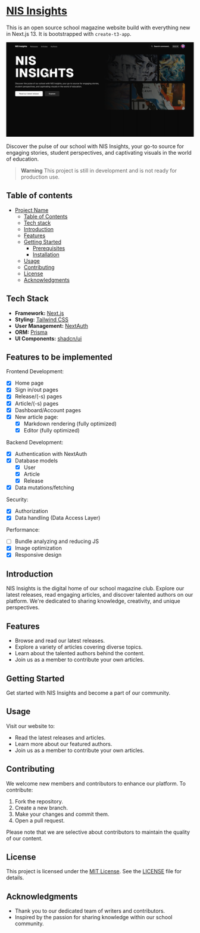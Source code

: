 # [NIS Insights](https://nis-insights.vercel.app)

This is an open source school magazine website build with everything new in Next.js 13. It is bootstrapped with `create-t3-app`.

[![NIS Insights](./public/og.png)](https://nis-insights.vercel.app/)

Discover the pulse of our school with NIS Insights, your go-to source for engaging stories, student perspectives, and captivating visuals in the world of education.

> **Warning**
> This project is still in development and is not ready for production use.

## Table of contents

- [Project Name](#project-name)
  - [Table of Contents](#table-of-contents)
  - [Tech stack](#tech-stack)
  - [Introduction](#introduction)
  - [Features](#features)
  - [Getting Started](#getting-started)
    - [Prerequisites](#prerequisites)
    - [Installation](#installation)
  - [Usage](#usage)
  - [Contributing](#contributing)
  - [License](#license)
  - [Acknowledgments](#acknowledgments)

## Tech Stack

- **Framework:** [Next.js](https://nextjs.org)
- **Styling:** [Tailwind CSS](https://tailwindcss.com)
- **User Management:** [NextAuth](https://next-auth.js.org)
- **ORM:** [Prisma](https://www.prisma.io/)
- **UI Components:** [shadcn/ui](https://ui.shadcn.com)
<!-- - **File Uploads:** [uploadthing](https://uploadthing.com) -->

## Features to be implemented

Frontend Development:

- [x] Home page
- [x] Sign in/out pages
- [x] Release/(-s) pages
- [x] Article/(-s) pages
- [x] Dashboard/Account pages
- [x] New article page:
  - [x] Markdown rendering (fully optimized)
  - [x] Editor (fully optimized)

Backend Development:

- [x] Authentication with NextAuth
- [x] Database models
  - [x] User
  - [x] Article
  - [x] Release
- [x] Data mutations/fetching

Security:

- [x] Authorization
- [x] Data handling (Data Access Layer)

Performance:

- [ ] Bundle analyzing and reducing JS
- [x] Image optimization
- [x] Responsive design

## Introduction

NIS Insights is the digital home of our school magazine club. Explore our latest releases, read engaging articles, and discover talented authors on our platform. We're dedicated to sharing knowledge, creativity, and unique perspectives.

## Features

- Browse and read our latest releases.
- Explore a variety of articles covering diverse topics.
- Learn about the talented authors behind the content.
- Join us as a member to contribute your own articles.

## Getting Started

Get started with NIS Insights and become a part of our community.

## Usage

Visit our website to:

- Read the latest releases and articles.
- Learn more about our featured authors.
- Join us as a member to contribute your own articles.

## Contributing

We welcome new members and contributors to enhance our platform. To contribute:

1. Fork the repository.
2. Create a new branch.
3. Make your changes and commit them.
4. Open a pull request.

Please note that we are selective about contributors to maintain the quality of our content.

## License

This project is licensed under the [MIT License](LICENSE). See the [LICENSE](LICENSE) file for details.

## Acknowledgments

- Thank you to our dedicated team of writers and contributors.
- Inspired by the passion for sharing knowledge within our school community.
